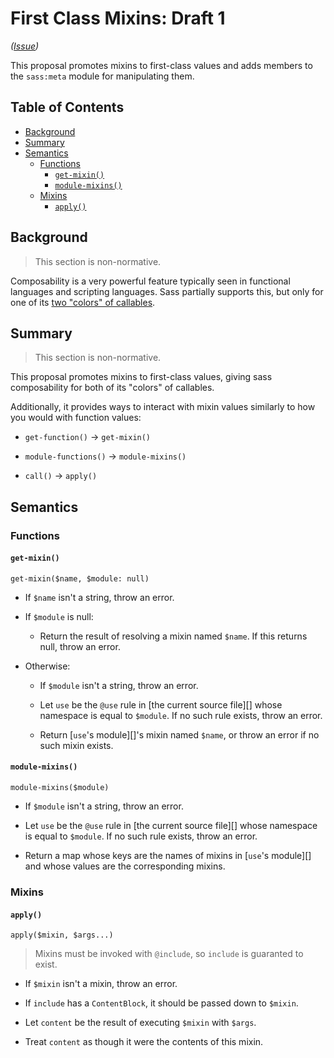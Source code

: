 # First Class Mixins: Draft 1

*([Issue](https://github.com/sass/sass/issues/626))*

This proposal promotes mixins to first-class values and adds members to the
`sass:meta` module for manipulating them.

## Table of Contents

* [Background](#background)
* [Summary](#summary)
* [Semantics](#semantics)
  * [Functions](#functions)
    * [`get-mixin()`](#get-mixin)
    * [`module-mixins()`](#module-mixins)
  * [Mixins](#mixins)
    * [`apply()`](#apply)

## Background

> This section is non-normative.

Composability is a very powerful feature typically seen in functional languages
and scripting languages. Sass partially supports this, but only for one of its
[two "colors" of callables](http://journal.stuffwithstuff.com/2015/02/01/what-color-is-your-function/).

## Summary

> This section is non-normative.

This proposal promotes mixins to first-class values, giving sass composability
for both of its "colors" of callables.

Additionally, it provides ways to interact with mixin values similarly to how
you would with function values:

* `get-function()` → `get-mixin()`

* `module-functions()` → `module-mixins()`

* `call()` → `apply()`

## Semantics

### Functions

#### `get-mixin()`

```
get-mixin($name, $module: null)
```

* If `$name` isn't a string, throw an error.

* If `$module` is null:

  * Return the result of resolving a mixin named `$name`. If this returns
    null, throw an error.

* Otherwise:
  
  * If `$module` isn't a string, throw an error.

  * Let `use` be the `@use` rule in [the current source file][] whose
    namespace is equal to `$module`. If no such rule exists, throw an error.

  * Return [`use`'s module][]'s mixin named `$name`, or throw an error if no
    such mixin exists.

#### `module-mixins()`

```
module-mixins($module)
```

* If `$module` isn't a string, throw an error.

* Let `use` be the `@use` rule in [the current source file][] whose namespace is
  equal to `$module`. If no such rule exists, throw an error.

* Return a map whose keys are the names of mixins in [`use`'s module][] and
  whose values are the corresponding mixins.

### Mixins

#### `apply()`

```
apply($mixin, $args...)
```

> Mixins must be invoked with `@include`, so `include` is guaranted to exist.

* If `$mixin` isn't a mixin, throw an error.

* If `include` has a `ContentBlock`, it should be passed down to `$mixin`.

* Let `content` be the result of executing `$mixin` with `$args`.

* Treat `content` as though it were the contents of this mixin.
